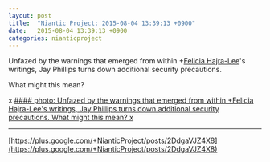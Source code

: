 ```yaml
---
layout: post
title:  "Niantic Project: 2015-08-04 13:39:13 +0900"
date:   2015-08-04 13:39:13 +0900
categories: nianticproject
---
```

Unfazed by the warnings that emerged from within +[Felicia Hajra-Lee](https://plus.google.com/118344555717370644832 "")'s writings, Jay Phillips turns down additional security precautions.

What might this mean?

x
[#### photo: Unfazed by the warnings that emerged from within +Felicia Hajra-Lee's writings, Jay Phillips turns down additional security precautions.
What might this mean?
x](https://lh3.googleusercontent.com/-2bxUOVq1YmQ/VcBB6ew6LAI/AAAAAAAAg2g/ES9hzJx39bs/w1700-h1716/Home.png "")
- - -
[https://plus.google.com/+NianticProject/posts/2DdgaVJZ4X8](https://plus.google.com/+NianticProject/posts/2DdgaVJZ4X8)
